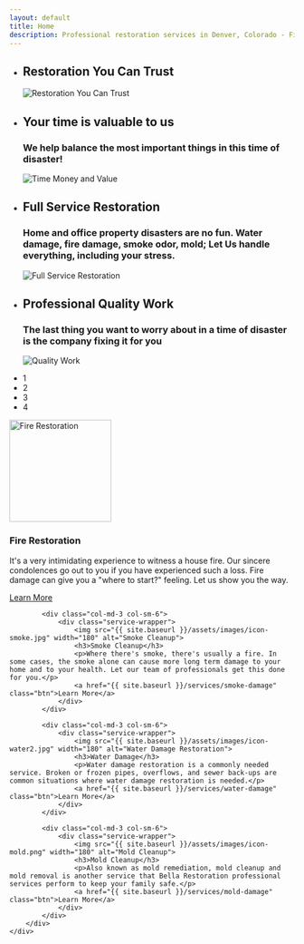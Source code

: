 ```yaml
---
layout: default
title: Home
description: Professional restoration services in Denver, Colorado - Fire, Smoke, Water, and Mold damage restoration
---
```


<!-- Homepage Slider -->
<div class="homepage-slider">
    <div id="sequence">
        <ul class="sequence-canvas">
            <!-- Slide 1 -->
            <li class="animate-out" style="display: list-item; opacity: 1; z-index: 1;">
                <!-- Slide Title -->
                <h2 class="title" style="">Restoration You Can Trust</h2>
                <!-- Slide Image -->
                <img class="slide-img" src="{{ site.baseurl }}/assets/images/slider-bg15.jpg" alt="Restoration You Can Trust" style="">
            </li>
            <!-- End Slide 1 -->
            <!-- Slide 2 -->
            <li class="animate-out" style="display: list-item; opacity: 1; z-index: 1;">
                <!-- Slide Title -->
                <h2 class="title" style="">Your time is valuable to us</h2>
                <!-- Slide Text -->
                <h3 class="subtitle" style="">We help balance the most important things in this time of disaster!</h3>
                <!-- Slide Image -->
                <img class="slide-img" src="{{ site.baseurl }}/assets/images/time-money-value.png" alt="Time Money and Value" style="">
            </li>
            <!-- End Slide 2 -->
            <!-- Slide 3 -->
            <li class="animate-out" style="display: list-item; opacity: 1; z-index: 1;">
                <!-- Slide Title -->
                <h2 class="title" style="">Full Service Restoration</h2>
                <!-- Slide Text -->
                <h3 class="subtitle" style="">Home and office property disasters are no fun. Water damage, fire damage, smoke odor, mold; Let Us handle everything, including your stress.</h3>
                <!-- Slide Image -->
                <img class="slide-img" src="{{ site.baseurl }}/assets/images/water_smoke_round.png" alt="Full Service Restoration" style="">
            </li>
            <!-- End Slide 3 -->
            <!-- Slide 4 -->
            <li class="animate-in" style="display: list-item; opacity: 1; z-index: 4;">
                <!-- Slide Title -->
                <h2 class="title" style="">Professional Quality Work</h2>
                <!-- Slide Text -->
                <h3 class="subtitle" style="">The last thing you want to worry about in a time of disaster is the company fixing it for you</h3>
                <!-- Slide Image -->
                <img class="slide-img" src="{{ site.baseurl }}/assets/images/fire_ba.jpg" alt="Quality Work" style="">
            </li>
            <!-- End Slide 4 -->
        </ul>
        <div class="sequence-pagination-wrapper">
            <ul class="sequence-pagination" style="display: block;">
                <li class="">1</li>
                <li class="">2</li>
                <li class="">3</li>
                <li class="current">4</li>
            </ul>
        </div>
    </div>
</div>
<!-- End Homepage Slider -->

<!-- Services -->
<div class="section">
    <div class="container">
        <div class="row">
            <div class="col-md-3 col-sm-6">
                <div class="service-wrapper">
                    <img src="{{ site.baseurl }}/assets/images/icon-fire.png" width="180" alt="Fire Restoration">
                    <h3>Fire Restoration</h3>
                    <p>It's a very intimidating experience to witness a house fire. Our sincere condolences go out to you if you have experienced such a loss. Fire damage can give you a "where to start?" feeling. Let us show you the way.</p>
                    <a href="{{ site.baseurl }}/services/fire-damage" class="btn">Learn More</a>
                </div>
            </div>

            <div class="col-md-3 col-sm-6">
                <div class="service-wrapper">
                    <img src="{{ site.baseurl }}/assets/images/icon-smoke.jpg" width="180" alt="Smoke Cleanup">
                    <h3>Smoke Cleanup</h3>
                    <p>Where there's smoke, there's usually a fire. In some cases, the smoke alone can cause more long term damage to your home and to your health. Let our team of professionals get this done for you.</p>
                    <a href="{{ site.baseurl }}/services/smoke-damage" class="btn">Learn More</a>
                </div>
            </div>

            <div class="col-md-3 col-sm-6">
                <div class="service-wrapper">
                    <img src="{{ site.baseurl }}/assets/images/icon-water2.jpg" width="180" alt="Water Damage Restoration">
                    <h3>Water Damage</h3>
                    <p>Water damage restoration is a commonly needed service. Broken or frozen pipes, overflows, and sewer back-ups are common situations where water damage restoration is needed.</p>
                    <a href="{{ site.baseurl }}/services/water-damage" class="btn">Learn More</a>
                </div>
            </div>

            <div class="col-md-3 col-sm-6">
                <div class="service-wrapper">
                    <img src="{{ site.baseurl }}/assets/images/icon-mold.png" width="180" alt="Mold Cleanup">
                    <h3>Mold Cleanup</h3>
                    <p>Also known as mold remediation, mold cleanup and mold removal is another service that Bella Restoration professional services perform to keep your family safe.</p>
                    <a href="{{ site.baseurl }}/services/mold-damage" class="btn">Learn More</a>
                </div>
            </div>
        </div>
    </div>
</div>
<!-- End Services --> 